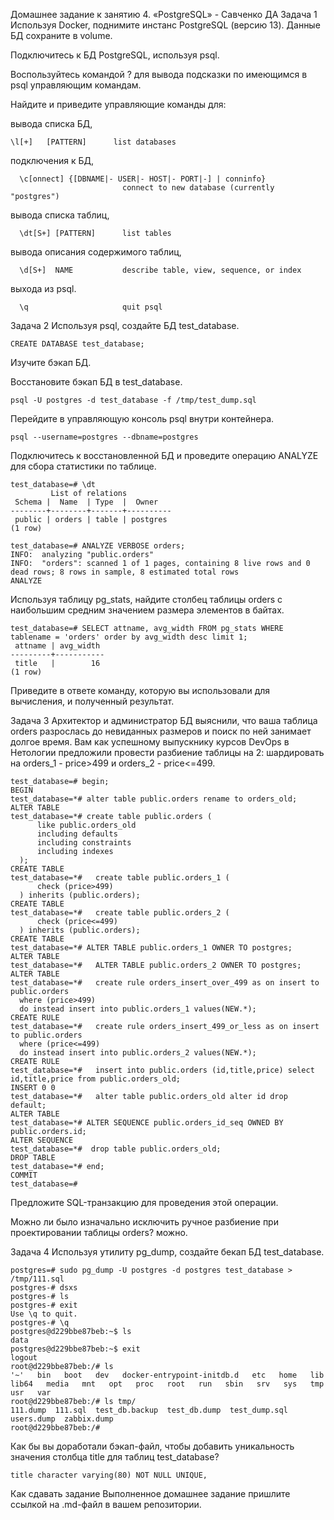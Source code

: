 Домашнее задание к занятию 4. «PostgreSQL» - Савченко ДА
Задача 1
Используя Docker, поднимите инстанс PostgreSQL (версию 13). Данные БД сохраните в volume.

Подключитесь к БД PostgreSQL, используя psql.

Воспользуйтесь командой \? для вывода подсказки по имеющимся в psql управляющим командам.

Найдите и приведите управляющие команды для:

вывода списка БД,

```
\l[+]   [PATTERN]      list databases
```

подключения к БД,

```
  \c[onnect] {[DBNAME|- USER|- HOST|- PORT|-] | conninfo}
                         connect to new database (currently "postgres")
```

вывода списка таблиц,

```
  \dt[S+] [PATTERN]      list tables
```

вывода описания содержимого таблиц,

```
  \d[S+]  NAME           describe table, view, sequence, or index
```

выхода из psql.

```
  \q                     quit psql
```

Задача 2
Используя psql, создайте БД test_database.

```
CREATE DATABASE test_database;
```

Изучите бэкап БД.

Восстановите бэкап БД в test_database.
```
psql -U postgres -d test_database -f /tmp/test_dump.sql
```

Перейдите в управляющую консоль psql внутри контейнера.
```
psql --username=postgres --dbname=postgres
```

Подключитесь к восстановленной БД и проведите операцию ANALYZE для сбора статистики по таблице.
```
test_database=# \dt
         List of relations
 Schema |  Name  | Type  |  Owner
--------+--------+-------+----------
 public | orders | table | postgres
(1 row)

test_database=# ANALYZE VERBOSE orders;
INFO:  analyzing "public.orders"
INFO:  "orders": scanned 1 of 1 pages, containing 8 live rows and 0 dead rows; 8 rows in sample, 8 estimated total rows
ANALYZE
```

Используя таблицу pg_stats, найдите столбец таблицы orders с наибольшим средним значением размера элементов в байтах.
```
test_database=# SELECT attname, avg_width FROM pg_stats WHERE tablename = 'orders' order by avg_width desc limit 1;
 attname | avg_width
---------+-----------
 title   |        16
(1 row)

```
Приведите в ответе команду, которую вы использовали для вычисления, и полученный результат.

Задача 3
Архитектор и администратор БД выяснили, что ваша таблица orders разрослась до невиданных размеров и поиск по ней занимает долгое время. Вам как успешному выпускнику курсов DevOps в Нетологии предложили провести разбиение таблицы на 2: шардировать на orders_1 - price>499 и orders_2 - price<=499.
```
test_database=# begin;
BEGIN
test_database=*# alter table public.orders rename to orders_old;
ALTER TABLE
test_database=*# create table public.orders (
      like public.orders_old
      including defaults
      including constraints
      including indexes
  );
CREATE TABLE
test_database=*#   create table public.orders_1 (
      check (price>499)
  ) inherits (public.orders);
CREATE TABLE
test_database=*#   create table public.orders_2 (
      check (price<=499)
  ) inherits (public.orders);
CREATE TABLE
test_database=*# ALTER TABLE public.orders_1 OWNER TO postgres;
ALTER TABLE
test_database=*#   ALTER TABLE public.orders_2 OWNER TO postgres;
ALTER TABLE
test_database=*#   create rule orders_insert_over_499 as on insert to public.orders
  where (price>499)
  do instead insert into public.orders_1 values(NEW.*);
CREATE RULE
test_database=*#   create rule orders_insert_499_or_less as on insert to public.orders
  where (price<=499)
  do instead insert into public.orders_2 values(NEW.*);
CREATE RULE
test_database=*#   insert into public.orders (id,title,price) select id,title,price from public.orders_old;
INSERT 0 0
test_database=*#   alter table public.orders_old alter id drop default;
ALTER TABLE
test_database=*# ALTER SEQUENCE public.orders_id_seq OWNED BY public.orders.id;
ALTER SEQUENCE
test_database=*#  drop table public.orders_old;
DROP TABLE
test_database=*# end;
COMMIT
test_database=#
```

Предложите SQL-транзакцию для проведения этой операции.

Можно ли было изначально исключить ручное разбиение при проектировании таблицы orders?
можно.

Задача 4
Используя утилиту pg_dump, создайте бекап БД test_database.
```
postgres=# sudo pg_dump -U postgres -d postgres test_database > /tmp/111.sql
postgres-# dsxs
postgres-# ls
postgres-# exit
Use \q to quit.
postgres-# \q
postgres@d229bbe87beb:~$ ls
data
postgres@d229bbe87beb:~$ exit
logout
root@d229bbe87beb:/# ls
'~'   bin   boot   dev   docker-entrypoint-initdb.d   etc   home   lib   lib64   media   mnt   opt   proc   root   run   sbin   srv   sys   tmp   usr   var
root@d229bbe87beb:/# ls tmp/
111.dump  111.sql  test_db.backup  test_db.dump  test_dump.sql  users.dump  zabbix.dump
root@d229bbe87beb:/#
```
Как бы вы доработали бэкап-файл, чтобы добавить уникальность значения столбца title для таблиц test_database?
```
title character varying(80) NOT NULL UNIQUE,
```
Как cдавать задание
Выполненное домашнее задание пришлите ссылкой на .md-файл в вашем репозитории.

